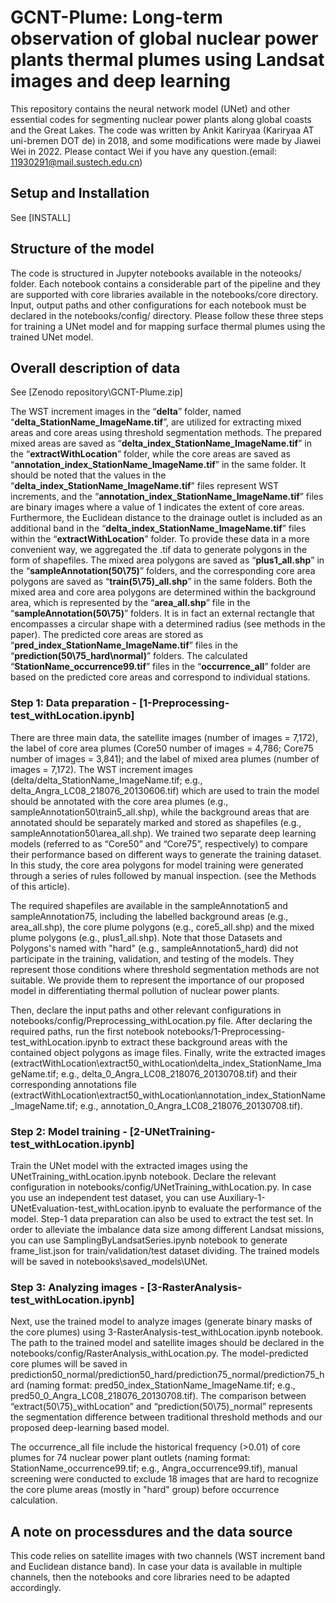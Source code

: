 # GCNT-Plume: Long-term observation of global nuclear power plants thermal plumes using Landsat images and deep learning
This repository contains the neural network model (UNet) and other essential codes for segmenting nuclear power plants along global coasts and the Great Lakes. The code was written by Ankit Kariryaa (Kariryaa AT uni-bremen DOT de) in 2018, and some modifications were made by Jiawei Wei in 2022. Please contact Wei if you have any question.(email: 11930291@mail.sustech.edu.cn)

## Setup and Installation
See [INSTALL]

## Structure of the model
The code is structured in Jupyter notebooks available in the noteooks/ folder. Each notebook contains a considerable part of the pipeline and they are supported with core libraries available in the notebooks/core directory. Input, output paths and other configurations for each notebook must be declared in the notebooks/config/ directory. Please follow these three steps for training a UNet model and for mapping surface thermal plumes using the trained UNet model.

## Overall description of data
See [Zenodo repository\GCNT-Plume.zip]

The WST increment images in the “**delta**” folder, named “**delta_StationName_ImageName.tif**”, are utilized for extracting mixed areas and core areas using threshold segmentation methods. The prepared mixed areas are saved as “**delta_index_StationName_ImageName.tif**” in the “**extractWithLocation**” folder, while the core areas are saved as “**annotation_index_StationName_ImageName.tif**” in the same folder. It should be noted that the values in the “**delta_index_StationName_ImageName.tif**” files represent WST increments, and the “**annotation_index_StationName_ImageName.tif**” files are binary images where a value of 1 indicates the extent of core areas. Furthermore, the Euclidean distance to the drainage outlet is included as an additional band in the “**delta_index_StationName_ImageName.tif**” files within the “**extractWithLocation**” folder. To provide these data in a more convenient way, we aggregated the .tif data to generate polygons in the form of shapefiles. The mixed area polygons are saved as “**plus1_all.shp**” in the “**sampleAnnotation(50\75)**” folders, and the corresponding core area polygons are saved as “**train(5\75)_all.shp**” in the same folders. Both the mixed area and core area polygons are determined within the background area, which is represented by the “**area_all.shp**” file in the “**sampleAnnotation(50\75)**” folders. It is in fact an external rectangle that encompasses a circular shape with a determined radius (see methods in the paper). The predicted core areas are stored as “**pred_index_StationName_ImageName.tif**” files in the “**prediction(50\75_hard\normal)**” folders. The calculated “**StationName_occurrence99.tif**” files in the “**occurrence_all**” folder are based on the predicted core areas and correspond to individual stations.


### Step 1: Data preparation - [1-Preprocessing-test_withLocation.ipynb]
There are three main data, the satellite images (number of images = 7,172), the label of core area plumes (Core50 number of images = 4,786; Core75 number of images = 3,841); and the label of mixed area plumes (number of images = 7,172). The WST increment images (delta/delta_StationName_ImageName.tif; e.g., delta_Angra_LC08_218076_20130606.tif) which are used to train the model should be annotated with the core area plumes (e.g., sampleAnnotation50\train5_all.shp), while the background areas that are annotated should be separately marked and stored as shapefiles (e.g., sampleAnnotation50\area_all.shp). We trained two separate deep learning models (referred to as “Core50” and “Core75”, respectively) to compare their performance based on different ways to generate the training dataset. In this study, the core area polygons for model training were generated through a series of rules followed by manual inspection. (see the Methods of this article). 

The required shapefiles are available in the sampleAnnotation5 and sampleAnnotation75, including the labelled background areas (e.g., area_all.shp), the core plume polygons (e.g., core5_all.shp) and the mixed plume polygons (e.g., plus1_all.shp). Note that those Datasets and Polygons's named with "hard" (e.g., sampleAnnotation5_hard) did not participate in the training, validation, and testing of the models. They represent those conditions where threshold segmentation methods are not suitable. We provide them to represent the importance of our proposed model in differentiating thermal pollution of nuclear power plants.

Then, declare the input paths and other relevant configurations in notebooks/config/Preprocessing_withLocation.py file. After declaring the required paths, run the first notebook notebooks/1-Preprocessing-test_withLocation.ipynb to extract these background areas with the contained object polygons as image files. Finally, write the extracted images (extractWithLocation\extract50_withLocation\delta_index_StationName_ImageName.tif; e.g., delta_0_Angra_LC08_218076_20130708.tif) and their corresponding annotations file (extractWithLocation\extract50_withLocation\annotation_index_StationName_ImageName.tif; e.g., annotation_0_Angra_LC08_218076_20130708.tif).

### Step 2: Model training - [2-UNetTraining-test_withLocation.ipynb]
Train the UNet model with the extracted images using the UNetTraining_withLocation.ipynb notebook. Declare the relevant configuration in notebooks/config/UNetTraining_withLocation.py. In case you use an independent test dataset, you can use Auxiliary-1-UNetEvaluation-test_withLocation.ipynb to evaluate the performance of the model. Step-1 data preparation can also be used to extract the test set. In order to alleviate the imbalance data size among different Landsat missions, you can use SamplingByLandsatSeries.ipynb notebook to generate frame_list.json for train/validation/test dataset dividing. The trained models will be saved in notebooks\saved_models\UNet.

### Step 3: Analyzing images - [3-RasterAnalysis-test_withLocation.ipynb]
Next, use the trained model to analyze images (generate binary masks of the core plumes) using 3-RasterAnalysis-test_withLocation.ipynb notebook. The path to the trained model and satellite images should be declared in the notebooks/config/RasterAnalysis_withLocation.py. The model-predicted core plumes will be saved in prediction50_normal/prediction50_hard/prediction75_normal/prediction75_hard (naming format: pred50_index_StationName_ImageName.tif; e.g., pred50_0_Angra_LC08_218076_20130708.tif). The comparison between “extract(50\75)_withLocation” and “prediction(50\75)_normal” represents the segmentation difference between traditional threshold methods and our proposed deep-learning based model.

The occurrence_all file include the historical frequency (>0.01) of core plumes for 74 nuclear power plant outlets (naming format: StationName_occurrence99.tif; e.g., Angra_occurrence99.tif), manual screening were conducted to exclude 18 images that are hard to recognize the core plume areas (mostly in "hard" group) before occurrence calculation.

## A note on processdures and the data source
This code relies on satellite images with two channels (WST increment band and Euclidean distance band). In case your data is available in multiple channels, then the notebooks and core libraries need to be adapted accordingly. 